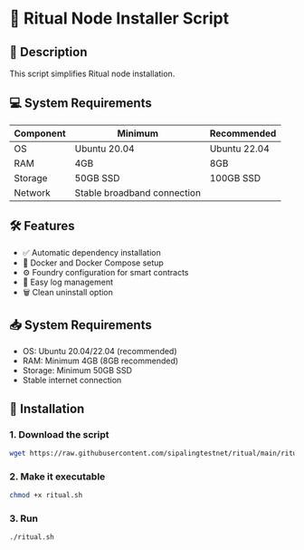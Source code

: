 # 🚀 Ritual Node Installer Script

## 📝 Description
This script simplifies Ritual node installation.


## 💻 System Requirements
| Component | Minimum | Recommended |
|-----------|---------|-------------|
| OS        | Ubuntu 20.04 | Ubuntu 22.04 |
| RAM       | 4GB     | 8GB         |
| Storage   | 50GB SSD | 100GB SSD   |
| Network   | Stable broadband connection | 


## 🛠️ Features
- ✅ Automatic dependency installation
- 🐳 Docker and Docker Compose setup
- ⚙️ Foundry configuration for smart contracts
- 📜 Easy log management
- 🗑️ Clean uninstall option

## 📥 System Requirements
- OS: Ubuntu 20.04/22.04 (recommended)
- RAM: Minimum 4GB (8GB recommended)
- Storage: Minimum 50GB SSD
- Stable internet connection

## 🚀 Installation

### 1. Download the script
```bash
wget https://raw.githubusercontent.com/sipalingtestnet/ritual/main/ritual.sh -O ritual.sh
```

### 2. Make it executable

```bash
chmod +x ritual.sh
```

### 3. Run

```bash 
./ritual.sh
```
